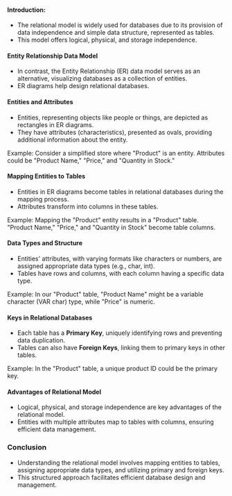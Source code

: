 #### Introduction:
  * The relational model is widely used for databases due to its provision of data independence and simple data structure, represented as tables.
  * This model offers logical, physical, and storage independence.

#### Entity Relationship Data Model
  * In contrast, the Entity Relationship (ER) data model serves as an alternative, visualizing databases as a collection of entities.
  * ER diagrams help design relational databases.

#### Entities and Attributes
  * Entities, representing objects like people or things, are depicted as rectangles in ER diagrams.
  * They have attributes (characteristics), presented as ovals, providing additional information about the entity.

  Example:
  Consider a simplified store where "Product" is an entity. Attributes could be "Product Name," "Price," and "Quantity in Stock."
  
#### Mapping Entities to Tables
  * Entities in ER diagrams become tables in relational databases during the mapping process.
  * Attributes transform into columns in these tables.

  Example:
  Mapping the "Product" entity results in a "Product" table. "Product Name," "Price," and "Quantity in Stock" become table columns.

#### Data Types and Structure
  * Entities' attributes, with varying formats like characters or numbers, are assigned appropriate data types (e.g., char, int).
  * Tables have rows and columns, with each column having a specific data type.

  Example:
  In our "Product" table, "Product Name" might be a variable character (VAR char) type, while "Price" is numeric.

#### Keys in Relational Databases
  * Each table has a **Primary Key**, uniquely identifying rows and preventing data duplication.
  * Tables can also have **Foreign Keys**, linking them to primary keys in other tables.

  Example:
  In the "Product" table, a unique product ID could be the primary key.

#### Advantages of Relational Model
  * Logical, physical, and storage independence are key advantages of the relational model.
  * Entities with multiple attributes map to tables with columns, ensuring efficient data management.

### Conclusion
  * Understanding the relational model involves mapping entities to tables, assigning appropriate data types, and utilizing primary and foreign keys.
  * This structured approach facilitates efficient database design and management.
